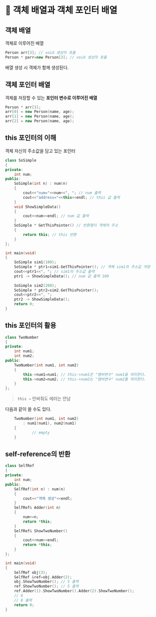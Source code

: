 # 🫢 객체 배열과 객체 포인터 배열

## 객체 배열

객체로 이루어진 배열

```cpp
Person arr[3]; // void 생성자 호출
Person * parr=new Person[3]; // void 생성자 호출
```

배열 생성 시 객체가 함께 생성된다. 

## 객체 포인터 배열

객체를 저장할 수 있는 **포인터 변수로 이루어진 배열**

```cpp
Person * arr[3];
arr[0] = new Person(name, age); 
arr[1] = new Person(name, age);
arr[2] = new Person(name, age);
```

## this 포인터의 이해

객체 자신의 주소값을 담고 있는 포인터

```cpp
class SoSimple
{
private:
    int num;
public:
    SoSimple(int n) : num(n)
    {
        cout<<"num="<<num<<", "; // num 출력
        cout<<"address="<<this<<endl; // this 값 출력
    }
    void ShowSimpleData()
    {
        cout<<num<<endl; // num 값 출력
    }
    SoSimple * GetThisPointer() // 반환형이 객체의 주소
    {
        return this; // this 반환
    }
};
```

```cpp
int main(void)
{
    SoSimple sim1(100);
    SoSimple * ptr1=sim1.GetThisPointer(); // 객체 sim1의 주소값 저장
    cout<<ptr1<<", "; // sim1의 주소값 출력
    ptr1 -> ShowSimpleData(); // num 값 출력 100
    
    SoSimple sim2(200);
    SoSimple * ptr2=sim2.GetThisPointer();
    cout<<ptr2<<", ";
    ptr2 -> ShowSimpleData();
    return 0;
}
```

## this 포인터의 활용

```cpp
class TwoNumber
{
private:
	int num1;
	int num2;
public:
	TwoNumber(int num1, int num2)
	{
		this->num1=num1; // this->num1은 "멤버변수" num1을 의미한다.
		this->num2=num2; // this->num2는 "멤버변수" num2를 의미한다.
	}
};
```

> `this →` 안써줘도 에러는 안남
> 

다음과 같이 쓸 수도 있다. 

```cpp
	TwoNumber(int num1, int num2)
		: num1(num1), num2(num1)
	{
			// empty
	}
```

## self-reference의 반환

```cpp
class SelfRef
{
private:
	int num;
public:
	SelfRef(int n) : num(n)
	{
		cout<<"객체 생성"<<endl;
	}
	SelfRef& Adder(int n)
	{
		num+=n;
		return *this;
	}
	SelfRef& ShowTwoNumber()
	{
		cout<<num<<endl;
		return *this;
	}
};
```

```cpp
int main(void)
{
	SelfRef obj(3);
	SelfRef &ref=obj.Adder(2); 
	obj.ShowTwoNumber(); // 5 출력
	ref.ShowTwoNumber(); // 5 출력
	ref.Adder(1).ShowTwoNumber().Adder(2).ShowTwoNumber();
	// 6
	// 8 출력
	return 0;
}

```